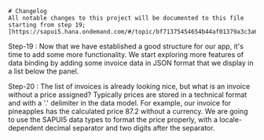     # Changelog
    All notable changes to this project will be documented to this file starting from step 19;
    [https://sapui5.hana.ondemand.com/#/topic/bf71375454654b44af01379a3c3a6273]

Step-19 : Now that we have established a good structure for our app, it's time to add some more functionality. We start exploring more features of data binding by adding some invoice data in JSON format that we display in a list below the panel.

Step-20 : The list of invoices is already looking nice, but what is an invoice without a price assigned? Typically prices are stored in a technical format and with a '.' delimiter in the data model. For example, our invoice for pineapples has the calculated price 87.2 without a currency. We are going to use the SAPUI5 data types to format the price properly, with a locale-dependent decimal separator and two digits after the separator.